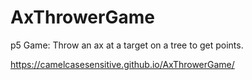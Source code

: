 # AxThrowerGame
p5 Game: Throw an ax at a target on a tree to get points.

https://camelcasesensitive.github.io/AxThrowerGame/
